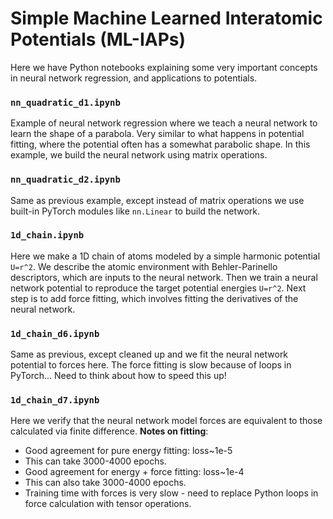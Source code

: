 # Simple Machine Learned Interatomic Potentials (ML-IAPs)

Here we have Python notebooks explaining some very important concepts in neural network regression, and applications to potentials.

### `nn_quadratic_d1.ipynb`

Example of neural network regression where we teach a neural network to learn the shape of a parabola. Very similar to what happens in potential fitting, where the potential often has a somewhat parabolic shape. In this example, we build the neural network using matrix operations.

### `nn_quadratic_d2.ipynb`

Same as previous example, except instead of matrix operations we use built-in PyTorch modules like `nn.Linear` to build the network.

### `1d_chain.ipynb`

Here we make a 1D chain of atoms modeled by a simple harmonic potential `U=r^2`. We describe the atomic environment with Behler-Parinello descriptors, which are inputs to the neural network. Then we train a neural network potential to reproduce the target potential energies `U=r^2`. Next step is to add force fitting, which involves fitting the derivatives of the neural network.

### `1d_chain_d6.ipynb`

Same as previous, except cleaned up and we fit the neural network potential to forces here. The force fitting is slow because of loops in PyTorch... Need to think about how to speed this up!

### `1d_chain_d7.ipynb`

Here we verify that the neural network model forces are equivalent to those calculated via finite difference.
**Notes on fitting**:
- Good agreement for pure energy fitting: loss~1e-5
- This can take 3000-4000 epochs.
- Good agreement for energy + force fitting: loss~1e-4
- This can also take 3000-4000 epochs.
- Training time with forces is very slow - need to replace Python loops in force calculation with tensor operations.
